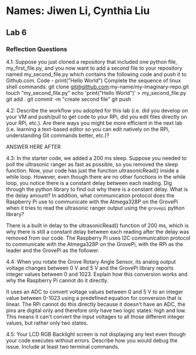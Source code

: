 # Names: Jiwen Li, Cynthia Liu
## Lab 6
### Reflection Questions

4.1: Suppose you just cloned a repository that included one python file, my_first_file.py, and you now want to add a second file to your repository named my_second_file.py which contains the following code and push it to Github.com.
Code -
print("Hello World")
Complete the sequence of linux shell commands:
git clone git@github.com:my-name/my-imaginary-repo.git
touch "my_second_file.py"
echo 'print("Hello World")' > my_second_file.py
git add .
git commit -m "create second file"
git push


4.2: Describe the workflow you adopted for this lab (i.e. did you develop on your VM and push/pull to get code to your RPi, did you edit files directly on your RPi, etc.). Are there ways you might be more efficient in the next lab (i.e. learning a text-based editor so you can edit natively on the RPi, understanding Git commands better, etc.)?

ANSWER HERE AFTER

4.3: In the starter code, we added a 200 ms sleep. Suppose you needed to poll the ultrasonic ranger as fast as possible, so you removed the sleep function. Now, your code has just the function ultrasonicRead() inside a while loop. However, even though there are no other functions in the while loop, you notice there is a constant delay between each reading. Dig through the python library to find out why there is a constant delay. What is the delay amount? In addition, what communication protocol does the Raspberry Pi use to communicate with the Atmega328P on the GrovePi when it tries to read the ultrasonic ranger output using the `grovepi` python library?

There is a built in delay to the ultrasonicRead() function of 200 ms, which is why there is still a constant delay between each reading after the delay was removed from our code. The Raspberry Pi uses I2C communication protocol to communicate with the Atmega328P on the GrovePi, with the RPi as the leader and the GrovePi as the follower.

4.4: When you rotate the Grove Rotary Angle Sensor, its analog output voltage changes between 0 V and 5 V and the GrovePi library reports integer values between 0 and 1023. Explain how this conversion works and why the Raspberry Pi cannot do it directly.

It uses an ADC to convert voltage values between 0 and 5 V to an integer value between 0-1023 using a predefined equation for conversion that is linear. The RPi cannot do this directly because it doesn't have an ADC, the pins are digital only and therefore only have two logic states: high and low. This means it can't convert the input voltages to all those different integer values, but rather only two states.

4.5: Your LCD RGB Backlight screen is not displaying any text even though your code executes without errors. Describe how you would debug the issue. Include at least two terminal commands.
